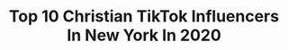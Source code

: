 ---
title: Top 10 Christian TikTok Influencers In New York In 2020
description: >-
  Find top christian TikTok influencers in New York in 2020. Most popular hashtags: #newyork #christian #church #love.
platform: TikTok
profiles:
  - username: "caughtyouwatching"
    fullname: >-
      Suzanne
    location: "United States"
    followers: 2327
    engagement: 557
    commentsToLikes: 0.037992
    id: cka0jr7zyj9m60i78r716qpxx
    verified: false
    hashtags: "#handbags, #lovethem, #oldladyneck, #foyoupage"
  - username: "margaritax503"
    fullname: >-
      Margarita 🦢
    location: "United States"
    followers: 10067
    engagement: 1337
    commentsToLikes: 0.025991
    id: ck8trb41iqwvb0j78poes8q6c
    verified: false
    hashtags: "#portland, #vibes, #pizza, #purplehair"
  - username: "lorriejo111"
    fullname: >-
      Lorrie-Jo Hanna
    location: "United States"
    followers: 6899
    engagement: 949
    commentsToLikes: 0.063920
    id: ck8w1immc1yau0j783tb06c79
    verified: false
    hashtags: "#cloths, #confused, #heknew, #schooled"
  - username: "shekgere378"
    fullname: >-
      Giri,  Shekhar
    location: "United States"
    followers: 8971
    engagement: 553
    commentsToLikes: 0.060229
    id: ck9fy5ftu9am50j78n5c4dzz6
    verified: false
    hashtags: "#mask, #kathmandu, #addictive, #upper"
  - username: "cjmoney87"
    fullname: >-
      Christian Acosta
    location: "United States"
    followers: 2416
    engagement: 896
    commentsToLikes: 0.040775
    id: cka9l1hns1hdp0i78voairuq4
    verified: false
    hashtags: "#answerthephone, #tootsieroll, #ballislife, #fridayturnup"
  - username: "koreanchurch"
    fullname: >-
      Oppa
    location: "United States"
    followers: 16837
    engagement: 1091
    commentsToLikes: 0.024659
    id: ck8s4hhp0b8lc0j78br7a6n1p
    verified: false
    hashtags: "#iykyk, #appa, #parents, #seeya"
  - username: "gregccgutierrez"
    fullname: >-
      Greg Gutierrez
    location: "United States"
    followers: 5689
    engagement: 794
    commentsToLikes: 0.137963
    id: ckamr8im5km2q0i7815agghca
    verified: false
    hashtags: "#singing, #coffee, #manscaped, #bigboss"
  - username: "ninomerica"
    fullname: >-
      Nino America
    location: "United States"
    followers: 13582
    engagement: 1041
    commentsToLikes: 0.079981
    id: cka9of1015n6f0i78ndyvgas8
    verified: false
    hashtags: "#caughtontape, #midland, #godbless, #burn"
  - username: "camsosilly"
    fullname: >-
      CamSoSilly
    location: "United States"
    followers: 7695
    engagement: 972
    commentsToLikes: 0.047398
    id: cka9kytbp16ru0i78l2z8albw
    verified: false
    hashtags: "#gospel, #aspiringactor, #xyzbcab, #cars"
  - username: "angiebudchanin"
    fullname: >-
      angie
    location: "United States"
    followers: 6544
    engagement: 2018
    commentsToLikes: 0.047419
    id: ckal6d96eacrt0i78e5qravmz
    verified: false
    hashtags: "#disneydolewhip, #recipe, #puppy, #motivation"
---